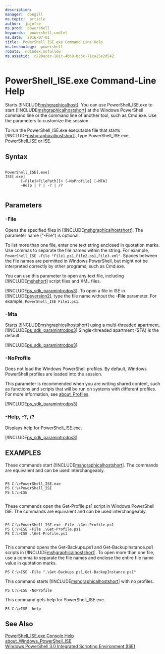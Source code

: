 ```yaml
---
description:  
manager:  dongill
ms.topic:  article
author:  jpjofre
ms.prod:  powershell
keywords:  powershell,cmdlet
ms.date:  2016-07-01
title:  PowerShell_ISE.exe Command Line Help
ms.technology:  powershell
robots:  noindex,nofollow
ms.assetid:  c220acec-181c-4b60-bc5c-71ca25e2d542
---
```


# PowerShell_ISE.exe Command-Line Help
Starts [!INCLUDE[mshgraphicalhost]()]. You can use PowerShell\_ISE.exe to start [!INCLUDE[mshgraphicalhostshort]()] at the Windows PowerShell command line or the command line of another tool, such as Cmd.exe. Use the parameters to customize the session.  
  
 To run the PowerShell\_ISE.exe executable file that starts [!INCLUDE[mshgraphicalhostshort]()], type PowerShell\_ISE.exe, PowerShell\_ISE or ISE.  
  
## Syntax  
  
```  
  
PowerShell_ISE[.exe]  
ISE[.exe]  
       [–File]<FilePath[]> [–NoProfile] [–MTA]  
       –Help | ? | -? | /?  
  
```  
  
## Parameters  
  
### \-File  
 Opens the specified files in [!INCLUDE[mshgraphicalhostshort]()]. The parameter name \("\-File"\) is optional.  
  
 To list more than one file, enter one text string enclosed in quotation marks. Use commas to separate the file names within the string. For example, `PowerShell_ISE -File "File1.ps1,File2.ps1,File3.xml"`. Spaces between the file names are permitted in Windows PowerShell, but might not be interpreted correctly by other programs, such as Cmd.exe.  
  
 You can use this parameter to open any text file, including [!INCLUDE[mshshort]()] script files and XML files.  
  
 [!INCLUDE[ps_sdk_paramintrodps3]()]. To open a file in ISE in [!INCLUDE[psversion2]()], type the file name without the **\-File** parameter. For example, `PowerShell_ISE File1.ps1`.  
  
### \-Mta  
 Starts [!INCLUDE[mshgraphicalhostshort]()] using a multi\-threaded apartment. [!INCLUDE[ps_sdk_paramintrodps3]()] Single\-threaded apartment \(STA\) is the default.  
  
 [!INCLUDE[ps_sdk_paramintrodps3]()]  
  
### \-NoProfile  
 Does not load the Windows PowerShell profiles. By default, Windows PowerShell profiles are loaded into the session.  
  
 This parameter is recommended when you are writing shared content, such as functions and scripts that will be run on systems with different profiles. For more information, see [about\_Profiles](about_Profiles.md).  
  
 [!INCLUDE[ps_sdk_paramintrodps3]()]  
  
### \-Help, \-?, \/?  
 Displays help for PowerShell\_ISE.exe.  
  
 [!INCLUDE[ps_sdk_paramintrodps3]()]  
  
## EXAMPLES  
 These commands start [!INCLUDE[mshgraphicalhostshort]()]. The commands are equivalent and can be used interchangeably.  
  
```  
  
PS C:\>PowerShell_ISE.exe  
PS C:\>PowerShell_ISE  
PS C:\>ISE  
  
```  
  
 These commands open the Get\-Profile.ps1 script in Windows PowerShell ISE. The commands are equivalent and can be used interchangeably.  
  
```  
  
PS C:\>PowerShell_ISE.exe -File .\Get-Profile.ps1  
PS C:\>ISE -File .\Get-Profile.ps1  
PS C:\>ISE .\Get-Profile.ps1  
  
```  
  
 This command opens the Get\-Backups.ps1 and Get\-BackupInstance.ps1 scripts in [!INCLUDE[mshgraphicalhostshort]()]. To open more than one file, use a comma to separate the file names and enclose the entire file name value in quotation marks.  
  
```  
PS C:\>ISE -File ".\Get-Backups.ps1,Get-BackupInstance.ps1"  
```  
  
 This command starts [!INCLUDE[mshgraphicalhostshort]()] with no profiles.  
  
```  
PS C:\>ISE -NoProfile  
```  
  
 This command gets help for PowerShell\_ISE.exe.  
  
```  
PS C:\>ISE -help  
```  
  
## See Also  
 [PowerShell\_ISE.exe Console Help](PowerShell_ISE.exe-Command-Line-Help.md)   
 [about\_Windows\_PowerShell\_ISE](about_Windows_PowerShell_ISE.md)   
 [Windows PowerShell 3.0 Integrated Scripting Environment \(ISE\)](assetId:///dd8fe61e-969d-4cc3-97a1-0132c6253437)

